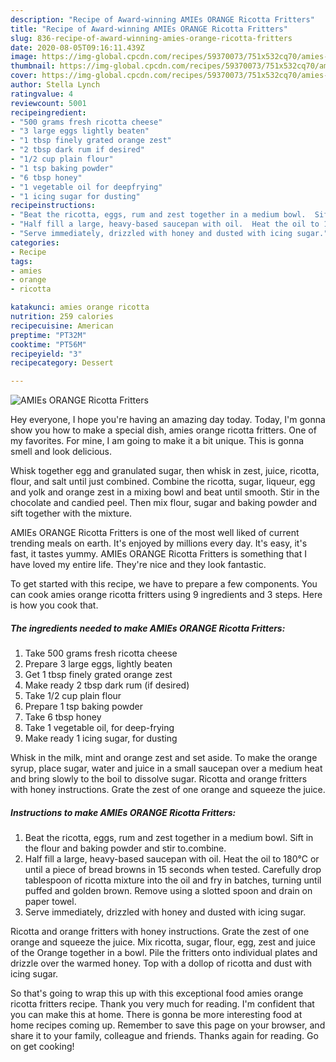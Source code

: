```yaml
---
description: "Recipe of Award-winning AMIEs ORANGE Ricotta Fritters"
title: "Recipe of Award-winning AMIEs ORANGE Ricotta Fritters"
slug: 836-recipe-of-award-winning-amies-orange-ricotta-fritters
date: 2020-08-05T09:16:11.439Z
image: https://img-global.cpcdn.com/recipes/59370073/751x532cq70/amies-orange-ricotta-fritters-recipe-main-photo.jpg
thumbnail: https://img-global.cpcdn.com/recipes/59370073/751x532cq70/amies-orange-ricotta-fritters-recipe-main-photo.jpg
cover: https://img-global.cpcdn.com/recipes/59370073/751x532cq70/amies-orange-ricotta-fritters-recipe-main-photo.jpg
author: Stella Lynch
ratingvalue: 4
reviewcount: 5001
recipeingredient:
- "500 grams fresh ricotta cheese"
- "3 large eggs lightly beaten"
- "1 tbsp finely grated orange zest"
- "2 tbsp dark rum if desired"
- "1/2 cup plain flour"
- "1 tsp baking powder"
- "6 tbsp honey"
- "1 vegetable oil for deepfrying"
- "1 icing sugar for dusting"
recipeinstructions:
- "Beat the ricotta, eggs, rum and zest together in a medium bowl.  Sift in the flour and baking powder and stir to.combine."
- "Half fill a large, heavy-based saucepan with oil.  Heat the oil to 180°C or until a piece of bread browns in 15 seconds when tested.  Carefully drop tablespoon of ricotta mixture into the oil and fry in batches, turning until puffed and golden brown.  Remove using a slotted spoon and drain on paper towel."
- "Serve immediately, drizzled with honey and dusted with icing sugar."
categories:
- Recipe
tags:
- amies
- orange
- ricotta

katakunci: amies orange ricotta 
nutrition: 259 calories
recipecuisine: American
preptime: "PT32M"
cooktime: "PT56M"
recipeyield: "3"
recipecategory: Dessert

---
```



![AMIEs ORANGE Ricotta Fritters](https://img-global.cpcdn.com/recipes/59370073/751x532cq70/amies-orange-ricotta-fritters-recipe-main-photo.jpg)

Hey everyone, I hope you're having an amazing day today. Today, I'm gonna show you how to make a special dish, amies orange ricotta fritters. One of my favorites. For mine, I am going to make it a bit unique. This is gonna smell and look delicious.

Whisk together egg and granulated sugar, then whisk in zest, juice, ricotta, flour, and salt until just combined. Combine the ricotta, sugar, liqueur, egg and yolk and orange zest in a mixing bowl and beat until smooth. Stir in the chocolate and candied peel. Then mix flour, sugar and baking powder and sift together with the mixture.

AMIEs ORANGE Ricotta Fritters is one of the most well liked of current trending meals on earth. It's enjoyed by millions every day. It's easy, it's fast, it tastes yummy. AMIEs ORANGE Ricotta Fritters is something that I have loved my entire life. They're nice and they look fantastic.


To get started with this recipe, we have to prepare a few components. You can cook amies orange ricotta fritters using 9 ingredients and 3 steps. Here is how you cook that.

<!--inarticleads1-->

##### The ingredients needed to make AMIEs ORANGE Ricotta Fritters:

1. Take 500 grams fresh ricotta cheese
1. Prepare 3 large eggs, lightly beaten
1. Get 1 tbsp finely grated orange zest
1. Make ready 2 tbsp dark rum (if desired)
1. Take 1/2 cup plain flour
1. Prepare 1 tsp baking powder
1. Take 6 tbsp honey
1. Take 1 vegetable oil, for deep-frying
1. Make ready 1 icing sugar, for dusting


Whisk in the milk, mint and orange zest and set aside. To make the orange syrup, place sugar, water and juice in a small saucepan over a medium heat and bring slowly to the boil to dissolve sugar. Ricotta and orange fritters with honey instructions. Grate the zest of one orange and squeeze the juice. 

<!--inarticleads2-->

##### Instructions to make AMIEs ORANGE Ricotta Fritters:

1. Beat the ricotta, eggs, rum and zest together in a medium bowl.  Sift in the flour and baking powder and stir to.combine.
1. Half fill a large, heavy-based saucepan with oil.  Heat the oil to 180°C or until a piece of bread browns in 15 seconds when tested.  Carefully drop tablespoon of ricotta mixture into the oil and fry in batches, turning until puffed and golden brown.  Remove using a slotted spoon and drain on paper towel.
1. Serve immediately, drizzled with honey and dusted with icing sugar.


Ricotta and orange fritters with honey instructions. Grate the zest of one orange and squeeze the juice. Mix ricotta, sugar, flour, egg, zest and juice of the Orange together in a bowl. Pile the fritters onto individual plates and drizzle over the warmed honey. Top with a dollop of ricotta and dust with icing sugar. 

So that's going to wrap this up with this exceptional food amies orange ricotta fritters recipe. Thank you very much for reading. I'm confident that you can make this at home. There is gonna be more interesting food at home recipes coming up. Remember to save this page on your browser, and share it to your family, colleague and friends. Thanks again for reading. Go on get cooking!
